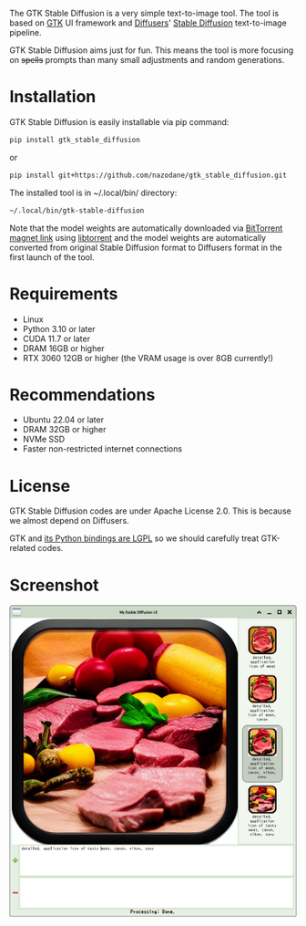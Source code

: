 The GTK Stable Diffusion is a very simple text-to-image tool. The tool is based on [GTK](https://en.wikipedia.org/wiki/GTK) UI framework and [Diffusers](https://github.com/huggingface/diffusers)' [Stable Diffusion](https://en.wikipedia.org/wiki/Stable_Diffusion) text-to-image pipeline.

GTK Stable Diffusion aims just for fun. This means the tool is more focusing on ~~spells~~ prompts than many small adjustments and random generations.

Installation
============
GTK Stable Diffusion is easily installable via pip command:
```bash
pip install gtk_stable_diffusion
```
or
```bash
pip install git+https://github.com/nazodane/gtk_stable_diffusion.git
```

The installed tool is in ~/.local/bin/ directory:
```bash
~/.local/bin/gtk-stable-diffusion
```

Note that the model weights are automatically downloaded via [BitTorrent magnet link](https://en.wikipedia.org/wiki/Magnet_URI_scheme) using [libtorrent](https://en.wikipedia.org/wiki/Libtorrent) and the model weights are automatically converted from original Stable Diffusion format to Diffusers format in the first launch of the tool.

Requirements
============
* Linux
* Python 3.10 or later
* CUDA 11.7 or later
* DRAM 16GB or higher
* RTX 3060 12GB or higher (the VRAM usage is over 8GB currently!)

Recommendations
===============
* Ubuntu 22.04 or later
* DRAM 32GB or higher
* NVMe SSD
* Faster non-restricted internet connections

License
=======
GTK Stable Diffusion codes are under Apache License 2.0. This is because we almost depend on Diffusers.

GTK and [its Python bindings are LGPL](https://www.gtk.org/docs/language-bindings/python) so we should carefully treat GTK-related codes.

Screenshot
==========
![Screenshot Image](screenshot.png)


